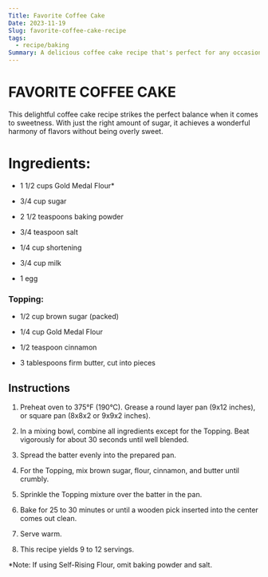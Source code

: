 ```yaml
---
Title: Favorite Coffee Cake
Date: 2023-11-19
Slug: favorite-coffee-cake-recipe
tags:
  - recipe/baking
Summary: A delicious coffee cake recipe that's perfect for any occasion.
---
```

# FAVORITE COFFEE CAKE

This delightful coffee cake recipe strikes the perfect balance when it comes to sweetness. With just the right amount of sugar, it achieves a wonderful harmony of flavors without being overly sweet.


# Ingredients:

- 1 1/2 cups Gold Medal Flour*

- 3/4 cup sugar

- 2 1/2 teaspoons baking powder

- 3/4 teaspoon salt

- 1/4 cup shortening

- 3/4 cup milk

- 1 egg

### Topping:

- 1/2 cup brown sugar (packed)

- 1/4 cup Gold Medal Flour

- 1/2 teaspoon cinnamon

- 3 tablespoons firm butter, cut into pieces

## Instructions

1. Preheat oven to 375°F (190°C). Grease a round layer pan (9x12 inches), or square pan (8x8x2 or 9x9x2 inches).

2. In a mixing bowl, combine all ingredients except for the Topping. Beat vigorously for about 30 seconds until well blended.

3. Spread the batter evenly into the prepared pan.

4. For the Topping, mix brown sugar, flour, cinnamon, and butter until crumbly.

5. Sprinkle the Topping mixture over the batter in the pan.

6. Bake for 25 to 30 minutes or until a wooden pick inserted into the center comes out clean.

7. Serve warm.

8. This recipe yields 9 to 12 servings.

*Note: If using Self-Rising Flour, omit baking powder and salt.
